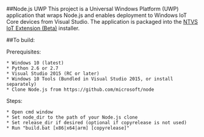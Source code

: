 ##Node.js UWP
This project is a Universal Windows Platform (UWP) application that wraps Node.js and enables deployment to Windows IoT Core devices from Visual Studio.
The application is packaged into the [NTVS IoT Extension (Beta)](https://github.com/ms-iot/ntvsiot) installer.

##To build:

Prerequisites:

    * Windows 10 (latest)
    * Python 2.6 or 2.7
    * Visual Studio 2015 (RC or later)
    * Windows 10 Tools (Bundled in Visual Studio 2015, or install separately)
	* Clone Node.js from https://github.com/microsoft/node

Steps:

    * Open cmd window
    * Set node_dir to the path of your Node.js clone
    * Set release_dir if desired (optional if copyrelease is not used)
    * Run "build.bat [x86|x64|arm] [copyrelease]"
